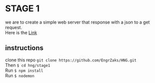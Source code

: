 # STAGE 1

we are to create a simple web server that response with a json to a get request.  
Here is the [Link](https://wise-philosophy-348109.oa.r.appspot.com/)

## instructions

clone this repo `git clone https://github.com/EngrZaks/HNG.git`  
Then `$ cd hng/stage1`  
Run `$ npm install`  
Run `$ nodemon`
